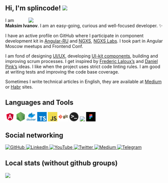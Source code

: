 <h2> Hi, I'm splincode! <img src="https://habrastorage.org/webt/gx/fh/jm/gxfhjmrabq3yapyhgwscweeb9bu.gif" width="20"></h2>

<img align='right' src="https://habrastorage.org/webt/tn/jp/ep/tnjpepft7cptughbj_1bmrublio.gif" width="430">

I am <b>Maksim Ivanov</b>.
I am an easy-going, curious and well-focused developer. :sparkles: <br>

I have an active profile on GitHub where I participate in component development kit in [Angular-RU](https://github.com/Angular-RU) and [NGXS](http://github.com/ngxs), [NGXS Labs](https://github.com/ngxs-labs). I took part in Angular Moscow meetups and Frontend Conf.

I am fond of designing [UI/UX](https://www.figma.com/@splincode), developing [UI-kit components](https://github.com/Angular-RU/angular-ru-sdk), building and improving scrum processes. I get inspired by [Frederic Laloux’s](https://www.amazon.com/Reinventing-Organizations-Creating-Inspired-Consciousness-ebook/dp/B00ICS9VI4/ref=sr_1_1?crid=5O4IFOXEEQF3&dchild=1&keywords=frederic+laloux&qid=1630832688&s=digital-text&sprefix=frederick+lal%2Cdigital-text%2C263&sr=1-1) and [Daniel Pink’s](https://www.amazon.com/Drive-Surprising-Truth-About-Motivates-ebook/dp/B004P1JDJO/ref=sr_1_1?crid=27CS48Y73O9GJ&dchild=1&keywords=daniel+pink&qid=1630832731&s=digital-text&sprefix=danial+pink%2Cdigital-text%2C261&sr=1-1) ideas. I like when the project uses strict code linting rules. I am good at writing tests and improving the code base coverage.

Sometimes I write technical articles in English, they are available at [Medium](https://medium.com/@splincode) or [Habr](https://habr.com/ru/users/splincodewd/posts/) sites.

## Languages and Tools

<code><img height="30" src="https://raw.githubusercontent.com/github/explore/80688e429a7d4ef2fca1e82350fe8e3517d3494d/topics/angular/angular.png"></code>
<code><img height="30" src="https://raw.githubusercontent.com/github/explore/80688e429a7d4ef2fca1e82350fe8e3517d3494d/topics/nodejs/nodejs.png"></code>
<code><img height="30" src="https://raw.githubusercontent.com/github/explore/80688e429a7d4ef2fca1e82350fe8e3517d3494d/topics/docker/docker.png"></code>
<code><img height="30" src="https://raw.githubusercontent.com/github/explore/80688e429a7d4ef2fca1e82350fe8e3517d3494d/topics/typescript/typescript.png"></code>
<code><img height="30" src="https://raw.githubusercontent.com/github/explore/80688e429a7d4ef2fca1e82350fe8e3517d3494d/topics/javascript/javascript.png"></code>
<code><img height="30" src="https://raw.githubusercontent.com/github/explore/80688e429a7d4ef2fca1e82350fe8e3517d3494d/topics/git/git.png"></code>
<code><img height="30" src="https://raw.githubusercontent.com/github/explore/80688e429a7d4ef2fca1e82350fe8e3517d3494d/topics/terminal/terminal.png"></code>
<code><img height="30" src="https://habrastorage.org/webt/d0/g4/wj/d0g4wjovwabpzhaetmqydzwff1o.jpeg"></code>
<code><img height="30" src="https://raw.githubusercontent.com/github/explore/05d0f0dfceafd861bdf2b53559399dae7b2e2d8b/topics/figma/figma.png"></code>

## Social networking

<a href="https://github.com/splincode" target="_blank">
  <img src="https://img.shields.io/badge/-GitHub-181717?style=flat-square&logo=github" alt="GitHub">
</a>

<a href="https://www.linkedin.com/in/splincode" target="_blank">
  <img src="https://img.shields.io/badge/LinkedIn-blue?style=flat&logo=linkedin&labelColor=blue" alt="LinkedIn">
</a>

<a href="https://www.youtube.com/c/splincodewd" target="_blank">
  <img src="https://img.shields.io/badge/Youtube-eb3223?style=flat&logo=youtube&labelColor=eb3223" alt="YouTube">
</a>

<a href="https://twitter.com/splincodewd" target="_blank">
  <img src="https://img.shields.io/badge/-Twitter-1ca0f1?style=flat-square&labelColor=1ca0f1&logo=twitter&logoColor=white" alt="Twitter">
</a>

<a href="https://medium.com/@splincode" target="_blank">
  <img src="https://img.shields.io/badge/Medium-black?style=flat&logo=medium&labelColor=black" alt="Medium">
</a>

<a href="https://t.me/splincode" target="_blank">
  <img src="https://img.shields.io/badge/-Telegram-0088cc?style=flat-square&logo=telegram" alt="Telegram">
</a>

## Local stats (without github groups)

<a href="https://github.com/anuraghazra/github-readme-stats">
  <img align="center" src="https://github-readme-stats.vercel.app/api?username=splincode&count_private=true&show_icons=true&include_all_commits=true&hide_border=true&hide_title=true" />
</a>
